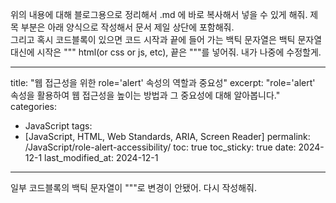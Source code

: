 위의 내용에 대해 블로그용으로 정리해서 .md 에 바로 복사해서 넣을 수 있게 해줘.
제목 부분은 아래 양식으로 작성해서 문서 제일 상단에 포함해줘.  
그리고 혹시 코드블록이 있으면 코드 시작과 끝에 들어 가는 백틱 문자열은
백틱 문자열 대신에 시작은 """ html(or css or js, etc), 끝은 """를 넣어줘. 내가 나중에 수정할게.
 
---
title: "웹 접근성을 위한 role='alert' 속성의 역할과 중요성"
excerpt: "role='alert' 속성을 활용하여 웹 접근성을 높이는 방법과 그 중요성에 대해 알아봅니다."
categories:
  - JavaScript
tags:
  - [JavaScript, HTML, Web Standards, ARIA, Screen Reader]
permalink: /JavaScript/role-alert-accessibility/
toc: true
toc_sticky: true
date: 2024-12-1
last_modified_at: 2024-12-1
---

일부 코드블록의 백틱 문자열이 """로 변경이 안됐어. 다시 작성해줘.